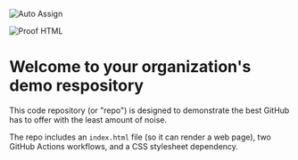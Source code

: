 ![Auto Assign](https://github.com/Majid-ghojavand106-gmail-com/demo-repository/actions/workflows/auto-assign.yml/badge.svg)

![Proof HTML](https://github.com/Majid-ghojavand106-gmail-com/demo-repository/actions/workflows/proof-html.yml/badge.svg)

# Welcome to your organization's demo respository
This code repository (or "repo") is designed to demonstrate the best GitHub has to offer with the least amount of noise.

The repo includes an `index.html` file (so it can render a web page), two GitHub Actions workflows, and a CSS stylesheet dependency.
